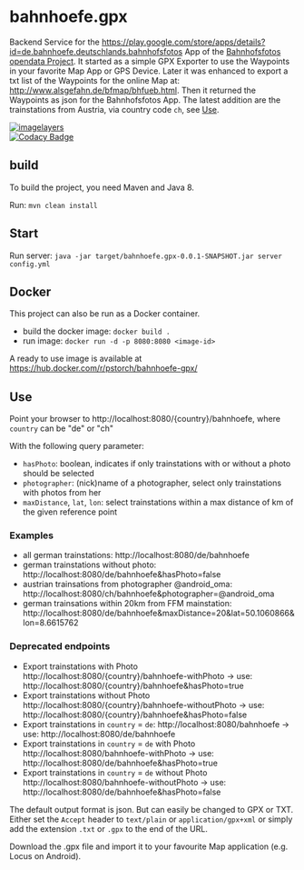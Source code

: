 # bahnhoefe.gpx
Backend Service for the https://play.google.com/store/apps/details?id=de.bahnhoefe.deutschlands.bahnhofsfotos App of the [Bahnhofsfotos opendata Project](http://www.deutschlands-bahnhoefe.de/).
It started as a simple GPX Exporter to use the Waypoints in your favorite Map App or GPS Device.
Later it was enhanced to export a txt list of the Waypoints for the online Map at: http://www.alsgefahn.de/bfmap/bhfueb.html.
Then it returned the Waypoints as json for the Bahnhofsfotos App.
The latest addition are the trainstations from Austria, via country code `ch`, see [Use](#use).

[![imagelayers](https://imagelayers.io/badge/pstorch/bahnhoefe-gpx:latest.svg)](https://imagelayers.io/?images=pstorch/bahnhoefe-gpx:latest)<br>
[![Codacy Badge](https://api.codacy.com/project/badge/Grade/e9be06b4e9944de1a24a37e3b26d3051)](https://www.codacy.com/app/peter-storch/bahnhoefe-gpx?utm_source=github.com&amp;utm_medium=referral&amp;utm_content=pstorch/bahnhoefe.gpx&amp;utm_campaign=Badge_Grade)

## build
To build the project, you need Maven and Java 8.

Run:
```mvn clean install```

## Start
Run server:
```java -jar target/bahnhoefe.gpx-0.0.1-SNAPSHOT.jar server config.yml```

## Docker
This project can also be run as a Docker container.

- build the docker image: 
  ```docker build .```
- run image: 
  ```docker run -d -p 8080:8080 <image-id>```
  
A ready to use image is available at https://hub.docker.com/r/pstorch/bahnhoefe-gpx/

## Use
Point your browser to http://localhost:8080/{country}/bahnhoefe, where `country` can be "de" or "ch"

With the following query parameter:
- `hasPhoto`: boolean, indicates if only trainstations with or without a photo should be selected
- `photographer`: (nick)name of a photographer, select only trainstations with photos from her
- `maxDistance`, `lat`, `lon`: select trainstations within a max distance of km of the given reference point

### Examples
- all german trainstations: http://localhost:8080/de/bahnhoefe
- german trainstations without photo: http://localhost:8080/de/bahnhoefe&hasPhoto=false
- austrian trainsations from photographer @android_oma: http://localhost:8080/ch/bahnhoefe&photographer=@android_oma
- german trainsations within 20km from FFM mainstation: http://localhost:8080/de/bahnhoefe&maxDistance=20&lat=50.1060866&lon=8.6615762

### Deprecated endpoints
- Export trainstations with Photo
  http://localhost:8080/{country}/bahnhoefe-withPhoto -> use: http://localhost:8080/{country}/bahnhoefe&hasPhoto=true
- Export trainstations without Photo
  http://localhost:8080/{country}/bahnhoefe-withoutPhoto -> use: http://localhost:8080/{country}/bahnhoefe&hasPhoto=false
- Export trainstations in `country` = `de`:
  http://localhost:8080/bahnhoefe -> use: http://localhost:8080/de/bahnhoefe
- Export trainstations in `country` = `de` with Photo
  http://localhost:8080/bahnhoefe-withPhoto -> use: http://localhost:8080/de/bahnhoefe&hasPhoto=true
- Export trainstations in `country` = `de` without Photo
  http://localhost:8080/bahnhoefe-withoutPhoto -> use: http://localhost:8080/de/bahnhoefe&hasPhoto=false

The default output format is json. But can easily be changed to GPX or TXT. Either set the `Accept` header to `text/plain` or `application/gpx+xml` or simply add the extension `.txt` or `.gpx` to the end of the URL.

Download the .gpx file and import it to your favourite Map application (e.g. Locus on Android).
